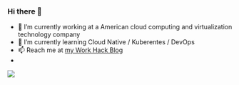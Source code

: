 ### Hi there 👋

- 🔭 I’m currently working at a American cloud computing and virtualization technology company
- 🌱 I’m currently learning Cloud Native / Kuberentes / DevOps
- 📫 Reach me at [my Work Hack Blog](https://sapphirelin.github.io/)
- 
![](https://komarev.com/ghpvc/?username=sapphirelin&color=yellowgreen&label=VISTORS)

<!--
**sapphirelin/sapphirelin** is a ✨ _special_ ✨ repository because its `README.md` (this file) appears on your GitHub profile.

Here are some ideas to get you started:

- 🔭 I’m currently working on ...
- 🌱 I’m currently learning ...
- 👯 I’m looking to collaborate on ...
- 🤔 I’m looking for help with ...
- 💬 Ask me about ...
- 📫 How to reach me: ...
- 😄 Pronouns: ...
- ⚡ Fun fact: ...
-->
